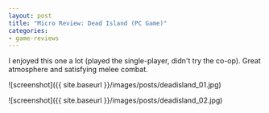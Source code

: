 ```yaml
---
layout: post
title: "Micro Review: Dead Island (PC Game)"
categories:
- game-reviews
---
```



I enjoyed this one a lot (played the single-player, didn't try the co-op). Great atmosphere and satisfying melee combat.


![screenshot]({{ site.baseurl }}/images/posts/deadisland_01.jpg)

![screenshot]({{ site.baseurl }}/images/posts/deadisland_02.jpg)

